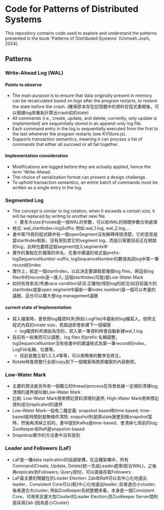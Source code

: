 # Code for Patterns of Distributed Systems 

This repository contains code used to explore and understand the patterns presented in the book 'Patterns of Distributed Systems' (Unmesh Joshi, 2024).

## Patterns
<!-- 
### KVStore
KV Store is the driven function of ***Write Ahead Log(WAL)***, ***Segmented Log*** and ***Low-Water Marked***.


#### member variable
* KV.map : store the current key-value

#### constructor

 Putting ````maybeRotate()```` in the constructor can check the open segment is in right format. If the server crashed before rotate, this can come in handy.

````
constructor(){
    this.kv = new Map();
    this.wal = new WriteAheadLog();
    this.lowWaterMark = new lowWaterMark();
    this.wal.maybeRotate();             //check open segment is in well format
    this.restoreFromLog();              //restore the current key-value to KVmap
}
````
#### key function to KV Store
-->


### Write-Ahead Log (WAL)

#### Points to observe
* The main purpose is to ensure that data originally present in memory can be recalculated based on logs after the program restarts, to restore the state before the crash. (確保原本存在記憶體中的資料在程式重開後，可以根據log來重新計算出crash前的state)
* All commands (i.e., create, update, and delete; currently, only update is implemented) are sequentially stored in an append-only log file.
* Each command entry in the log is sequentially executed from the first to the last whenever the program restarts (see KVStore.js).
* Supports transaction semantics, meaning it can process a list of commands that either all succeed or all fail together.

#### Implementation consideration
* Modifications are logged before they are actually applied, hence the term 'Write-Ahead.
* The choice of serialization format can present a design challenge.
* To uphold transaction semantics, an entire batch of commands must be written as a single entry in the log.

### Segmented Log
* The concept is similar to log rotation, when it exceeds a certain size, it will be replaced by writing to another new file.
    * 要多大size才rotate是一個WAL的參數，可以和WAL的相關參數合併處理
* 格式: wal_startIndex+logSuffix; 例如:wal_1.log, wal_2.log,...
* 書中第79頁的程式碼中有一個openSegment沒有解釋得很清楚，它的意思是當startIndex較新，沒有用到其它的segment log，而是只需要目前正在開啟的log，此時也要將這個segment加入segments中
* 實作的重點在於檔案的命名，在書中建議的格式是prefix-logSequenceNumber-suffix; logSequenceNumber的數值為該log中第一筆record的index
* 實作上，給定一個startIndex，以此決定要讀取那幾個log files，將這些log files中的records逐一匯入; 這個startIndex(可能)是Low-Water Mark
* 如何有效率且(考慮race condition狀況:正確地)得到log的狀況(如目前最大的startIndex或是open segment中最新一筆index number)是一個可以考量的議題，這也可以擴大會log management議題
#### current state of Implementation
* 寫入檔案時，會依照log檔資料夾(例如:LogFile)中最新的log檔寫入。依照主程式內寫的rotate size，若超過即會新建下一個檔案
    * log檔資料夾預設為空的，寫入第一筆資料時會自動新建wal_1.log
* 目前有一些東西可以調整，log files 的prefix 名稱調整，logSequenceNumber沒有依書中的建議格式為第一筆record的index，LogFile名稱、位置等。
    * 目前是獨立寫1,2,3,4等等，可以用簡單的數學去修正。
* Rotate時會將整行全部copy到下一個檔案再將原檔案的內容刪除。

### Low-Water Mark
* 主要的想法是另外有一個獨立的thread/process在背景依據一定規則清理log; 清理的邊界就叫做Low-Water Mark
* 比較: Low-Water Mark用來標記資料清理的邊界; High-Water Mark用來標記資料成功replicated的邊界
* Low-Water Mark一般有二種定義: snapshot based和time based; time-based是時間到就無條件清除; snapshot則是將state匯整到做snapshot當時，然後再清掉之前的。書中提到Kafka是time-based，會清掉七周前的log; ZooKeeper和Raft是snapshot-based
* Snapshop實作的方法書中沒有提到

### Leader and Followers (LaF)
* LaF是一種data replication的協調架構，在這種架構中，所有Command(Create, Update, Delete)統一先由Leader處理(配合WAL)，之後再replicate到Followers; Query部份，可以直接存取Followers
* LaF最主要的關鍵在於Leader Election: Zab和Raft可以去中心化地選出leader，Consistent Core可以(較)中心化地選出leader; 前者適合小cluster; 後者適合大cluster; 例如ZooKeeper系統整體來看，本身是一個Consistent Core，可用來支援大型Cluster的Leader Election;但ZooKeeper Server間則是採用Zab (因為是小Cluster)
